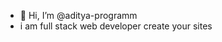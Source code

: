 - 👋 Hi, I’m @aditya-programm
-  i am full stack web developer create your sites 
<!---
aditya-programm/aditya-programm is a ✨ special ✨ repository because its `README.md` (this file) appears on your GitHub profile.
You can click the Preview link to take a look at your changes.
--->
